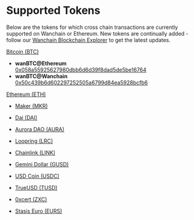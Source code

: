 # Supported Tokens

Below are the tokens for which cross chain transactions are currently supported on Wanchain or Ethereum. New tokens are continually added - follow our [Wanchain Blockchain Explorer](https://www.wanscan.org/tokens) to get the latest updates. 

[Bitcoin (BTC)](https://bitcoin.org/en/)

- **wanBTC@Ethereum** [0x058a55925627980dbb6d6d39f8dad5de5be16764](https://etherscan.io/token/0x058a55925627980dbb6d6d39f8dad5de5be16764)
- **wanBTC@Wanchain** [0x50c439b6d602297252505a6799d84ea5928bcfb6](https://www.wanscan.org/token/0x50c439b6d602297252505a6799d84ea5928bcfb6)

[Ethereum (ETH)](https://www.ethereum.org/)

- [Maker (MKR)](https://makerdao.com/)

- [Dai (DAI)](http://www.makerdao.com/)

- [Aurora DAO (AURA)](https://auroradao.com/)

- [Loopring (LRC)](https://loopring.org/)

- [Chainlink (LINK)](https://chain.link/)

- [Gemini Dollar (GUSD)](https://gemini.com/dollar/)

- [USD Coin (USDC)](https://www.centre.io/usdc)

- [TrueUSD (TUSD)](https://www.trusttoken.com/trueusd/)

- [0xcert (ZXC)](https://0xcert.org/)

- [Stasis Euro (EURS)](https://stasis.net/)
